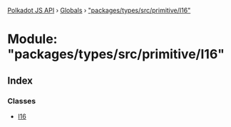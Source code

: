 [Polkadot JS API](../README.md) › [Globals](../globals.md) › ["packages/types/src/primitive/I16"](_packages_types_src_primitive_i16_.md)

# Module: "packages/types/src/primitive/I16"

## Index

### Classes

* [I16](../classes/_packages_types_src_primitive_i16_.i16.md)
